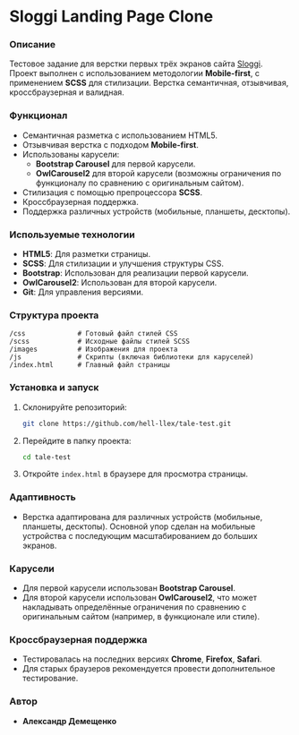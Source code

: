 # Sloggi Landing Page Clone

### Описание
Тестовое задание для верстки первых трёх экранов сайта [Sloggi](https://uk.sloggi.com/). Проект выполнен с использованием методологии **Mobile-first**, с применением **SCSS** для стилизации. Верстка семантичная, отзывчивая, кроссбраузерная и валидная. 

### Функционал
- Семантичная разметка с использованием HTML5.
- Отзывчивая верстка с подходом **Mobile-first**.
- Использованы карусели:
  - **Bootstrap Carousel** для первой карусели.
  - **OwlCarousel2** для второй карусели (возможны ограничения по функционалу по сравнению с оригинальным сайтом).
- Стилизация с помощью препроцессора **SCSS**.
- Кроссбраузерная поддержка.
- Поддержка различных устройств (мобильные, планшеты, десктопы).

### Используемые технологии
- **HTML5**: Для разметки страницы.
- **SCSS**: Для стилизации и улучшения структуры CSS.
- **Bootstrap**: Использован для реализации первой карусели.
- **OwlCarousel2**: Использован для второй карусели.
- **Git**: Для управления версиями.

### Структура проекта
```
/css             # Готовый файл стилей CSS
/scss            # Исходные файлы стилей SCSS
/images          # Изображения для проекта
/js              # Скрипты (включая библиотеки для каруселей)
/index.html      # Главный файл страницы
```

### Установка и запуск
1. Склонируйте репозиторий:
   ```bash
   git clone https://github.com/hell-llex/tale-test.git
   ```

2. Перейдите в папку проекта:
   ```bash
   cd tale-test
   ```

3. Откройте `index.html` в браузере для просмотра страницы.

### Адаптивность
- Верстка адаптирована для различных устройств (мобильные, планшеты, десктопы). Основной упор сделан на мобильные устройства с последующим масштабированием до больших экранов.

### Карусели
- Для первой карусели использован **Bootstrap Carousel**.
- Для второй карусели использован **OwlCarousel2**, что может накладывать определённые ограничения по сравнению с оригинальным сайтом (например, в функционале или стиле).

### Кроссбраузерная поддержка
- Тестировалась на последних версиях **Chrome**, **Firefox**, **Safari**.
- Для старых браузеров рекомендуется провести дополнительное тестирование.

### Автор
- **Александр Демещенко**
